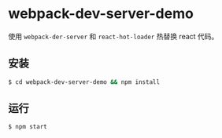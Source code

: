 # webpack-dev-server-demo

使用 ``webpack-der-server`` 和 ``react-hot-loader`` 热替换 react 代码。

## 安装

``` bash
$ cd webpack-dev-server-demo && npm install
```

## 运行

``` bash
$ npm start
```